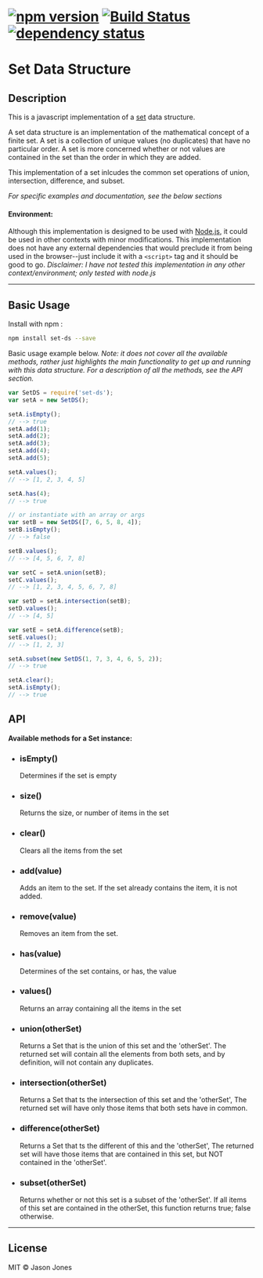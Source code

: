 # [![npm version][npm-image]][npm-url] [![Build Status][travis-image]][travis-url] [![dependency status][dm-image]][dm-url]

# Set Data Structure

## Description

This is a javascript implementation of a
[set](http://en.wikipedia.org/wiki/Set_%28abstract_data_type%29)
data structure.

A set data structure is an implementation of the mathematical concept of
a finite set.  A set is a collection of unique values (no duplicates) that
have no particular order.  A set is more concerned whether or not values
are contained in the set than the order in which they are added.

This implementation of a set inlcudes the common set operations of union,
intersection, difference, and subset.

*For specific examples and documentation, see the below sections*

#### Environment:

Although this implementation is designed to be used with
[Node.js](http://www.nodejs.org), it could be used in other contexts with minor
modifications.  This implementation does not have any external dependencies
that would preclude it from being used in the browser--just include it with a
`<script>` tag and it should be good to go.  _Disclaimer: I have not tested
this implementation in any other context/environment; only tested with node.js_

----

## Basic Usage

Install with npm :

```bash
npm install set-ds --save
```
Basic usage example below.  _Note: it does not cover all the available
methods, rather just highlights the main functionality to get up and running
with this data structure. For a description of all the methods, see the
API section._

```javascript
var SetDS = require('set-ds');
var setA = new SetDS();

setA.isEmpty();
// --> true
setA.add(1);
setA.add(2);
setA.add(3);
setA.add(4);
setA.add(5);

setA.values();
// --> [1, 2, 3, 4, 5]

setA.has(4);
// --> true

// or instantiate with an array or args
var setB = new SetDS([7, 6, 5, 8, 4]);
setB.isEmpty();
// --> false

setB.values();
// --> [4, 5, 6, 7, 8]

var setC = setA.union(setB);
setC.values();
// --> [1, 2, 3, 4, 5, 6, 7, 8]

var setD = setA.intersection(setB);
setD.values();
// --> [4, 5]

var setE = setA.difference(setB);
setE.values();
// --> [1, 2, 3]

setA.subset(new SetDS(1, 7, 3, 4, 6, 5, 2));
// --> true

setA.clear();
setA.isEmpty();
// --> true
```
## API

**Available methods for a Set instance:**

* ### isEmpty()
    Determines if the set is empty

* ### size()
    Returns the size, or number of items in the set

* ### clear()
    Clears all the items from the set

* ### add(value)
    Adds an item to the set.  If the set already contains the item,
    it is not added.

* ### remove(value)
    Removes an item from the set.

* ### has(value)
    Determines of the set contains, or has, the value

* ### values()
    Returns an array containing all the items in the set

* ### union(otherSet)
    Returns a Set that is the union of this set and the 'otherSet'.  The
    returned set will contain all the elements from both sets, and by
    definition, will not contain any duplicates.

* ### intersection(otherSet)
    Returns a Set that ts the intersection of this set and the 'otherSet',
    The returned set will have only those items that both sets have in
    common.

* ### difference(otherSet)
    Returns a Set that ts the different of this and the 'otherSet',  The
    returned set will have those items that are contained in this set, but
    NOT contained in the 'otherSet'.

* ### subset(otherSet)
    Returns whether or not this set is a subset of the 'otherSet'.  If all
    items of this set are contained in the otherSet, this function returns
    true; false otherwise.

----
## License
MIT &copy; Jason Jones

[npm-image]:https://badge.fury.io/js/set-data-structure.svg
[npm-url]:http://npmjs.org/package/set-data-structure
[travis-image]:https://travis-ci.org/jasonsjones/set-data-structure.svg
[travis-url]:https://travis-ci.org/jasonsjones/set-data-structure
[dm-image]:https://david-dm.org/jasonsjones/set-data-structure.svg
[dm-url]:https://david-dm.org/jasonsjones/set-data-structure
